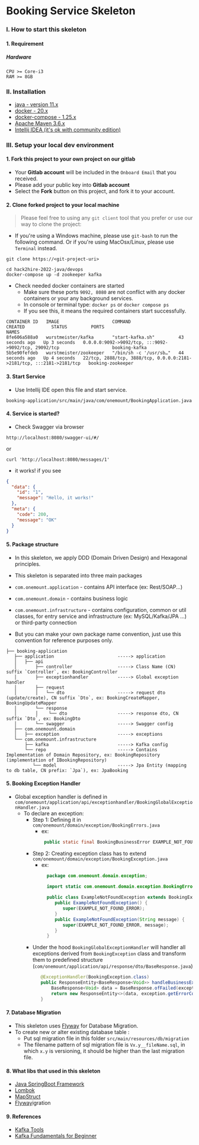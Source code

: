 # Booking Service Skeleton

### I. How to start this skeleton

#### 1. Requirement

##### Hardware
```
CPU >= Core-i3
RAM >= 8GB
```

### II. Installation
- [java - version 11.x](https://www.oracle.com/java/technologies/javase/jdk11-archive-downloads.html)
- [docker - 20.x](https://docs.docker.com/get-docker/)
- [docker-compose - 1.25.x](https://docs.docker.com/compose/install/)
- [Apache Maven 3.6.x](https://maven.apache.org/install.html)
- [Intellij IDEA (it's ok with community edition)](https://www.jetbrains.com/idea/download/)

### III. Setup your local dev environment

#### 1. Fork this project to your own project on our gitlab

- Your **Gitlab account** will be included in the `Onboard Email` that you received.
- Please add your public key into **Gitlab account**
- Select the **Fork** button on this project, and fork it to your account.

#### 2. Clone forked project to your local machine

> Please feel free to using any `git client` tool that you prefer or use our way to clone the project:

- If you're using a Windows machine, please use `git-bash` to run the following command. Or if you're using MacOsx/Linux, please use `Terminal` instead.

```shell
git clone https://<git-project-uri>
```

```shell
cd hack2hire-2022-java/devops
docker-compose up -d zookeeper kafka
```
- Check needed docker containers are started 
  + Make sure these ports `9092, 8080` are not conflict with any docker containers or your any background services.
  + In console or terminal type: `docker ps` or `docker compose ps`
  + If you see this, it means the required containers start successfully.
```
CONTAINER ID   IMAGE                    COMMAND                  CREATED          STATUS         PORTS                                                                   NAMES
8fe606a588a0   wurstmeister/kafka       "start-kafka.sh"         43 seconds ago   Up 3 seconds   0.0.0.0:9092->9092/tcp, :::9092->9092/tcp, 29092/tcp                    booking-kafka
5b5e90fefdeb   wurstmeister/zookeeper   "/bin/sh -c '/usr/sb…"   44 seconds ago   Up 4 seconds   22/tcp, 2888/tcp, 3888/tcp, 0.0.0.0:2181->2181/tcp, :::2181->2181/tcp   booking-zookeeper
```

#### 3. Start Service
- Use Intellij IDE open this file and start service. 
```
booking-application/src/main/java/com/onemount/BookingApplication.java
```
#### 4. Service is started?
- Check Swagger via browser
```shell
http://localhost:8080/swagger-ui/#/
```
or 
```shell
curl 'http://localhost:8080/messages/1'
```
- it works! if you see
```json
{
  "data": {
    "id": "1",
    "message": "Hello, it works!"
  },
  "meta": {
    "code": 200,
    "message": "OK"
  }
}
```
#### 5. Package structure
- In this skeleton, we apply DDD (Domain Driven Design) and Hexagonal principles.
- This skeleton is separated into three main packages

- `com.onemount.application` - contains API interface (ex: Rest/SOAP...)
- `com.onemount.domain` - contains business logic
- `com.onemount.infrastructure` - contains configuration, common or util classes, for entry service and infrastructure (ex: MySQL/Kafka/JPA ...) or third-party connection
- But you can make your own package name convention, just use this convention for reference purposes only.

```
├── booking-application
   ├── application                        -----> application
   │   ├── api                          
   │       ├── controller                 -----> Class Name (CN) suffix `Controller`, ex: BookingController
   │       ├── exceptionhandler           -----> Global exception handler
   │       ├── request
   │       │   └── dto                    -----> request dto (update/create), CN suffix `Dto`, ex: BookingCreateMapper, BookingUpdateMapper
   │       └── response
   │       │    └── dto                   -----> response dto, CN suffix `Dto`, ex: BookingDto
   │       └── swagger                    -----> Swagger config
   ├── com.onemount.domain
   │   ├── exception                      -----> exceptions
   └── com.onemount.infrastructure
       ├── kafka                          -----> Kafka config
       └── repo                           -----> Contains Implementation of Domain Repository, ex: BookingRepository (implementation of IBookingRepository)
          └── model                       -----> Jpa Entity (mapping to db table, CN prefix: `Jpa`), ex: JpaBooking
```
#### 5. Booking Exception Handler
- Global exception handler is defined in `com/onemount/application/api/exceptionhandler/BookingGlobalExceptionHandler.java`
  - To declare an exception:
    - Step 1: Defining it in `com/onemount/domain/exception/BookingErrors.java`
      - ex: 
        ```java
         public static final BookingBusinessError EXAMPLE_NOT_FOUND_ERROR = new BookingBusinessError(404, "Resource is not found", HttpStatus.NOT_FOUND);
        ```
    - Step 2: Creating exception class has to extend `com/onemount/domain/exception/BookingException.java`
      - ex:
        ```java
          package com.onemount.domain.exception;
        
          import static com.onemount.domain.exception.BookingErrors.EXAMPLE_NOT_FOUND_ERROR;
          
          public class ExampleNotFoundException extends BookingException {
             public ExampleNotFoundException() {
                super(EXAMPLE_NOT_FOUND_ERROR);
             }
             public ExampleNotFoundException(String message) {
                super(EXAMPLE_NOT_FOUND_ERROR, message);
             }
          }
        ```
    - Under the hood `BookingGlobalExceptionHandler` will handler all exceptions derived from `BookingException` class and transform them to predefined structure (`com/onemount/application/api/response/dto/BaseResponse.java`)
      ```java
         @ExceptionHandler(BookingException.class)
         public ResponseEntity<BaseResponse<Void>> handleBusinessException(BookingException exception) {
             BaseResponse<Void> data = BaseResponse.ofFailed(exception);
             return new ResponseEntity<>(data, exception.getErrorCode().getHttpStatus());
         }
      ```

#### 7. Database Migration 
- This skeleton uses [Flyway](https://www.baeldung.com/database-migrations-with-flyway) for Database Migration.
- To create new or alter existing database table :
  - Put sql migration file in this folder `src/main/resources/db/migration`
  - The filename pattern of sql migration file is `Vx.y__fileName.sql`, in which `x.y` is versioning, it should be higher than the last migration file.
  
#### 8. What libs that used in this skeleton
- [Java SpringBoot Framework](https://spring.io/projects/spring-boot)
- [Lombok](https://projectlombok.org/)
- [MapStruct](https://mapstruct.org/)
- [Flyway](https://www.baeldung.com/database-migrations-with-flyway)igration

#### 9. References
- [Kafka Tools](https://www.conduktor.io/download/)
- [Kafka Fundamentals for Beginner](https://www.linkedin.com/feed/update/urn:li:activity:6943480742320427008/)
